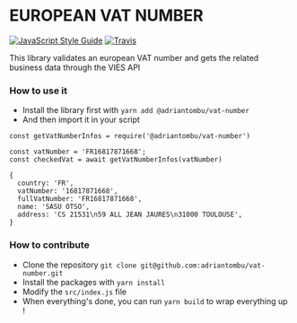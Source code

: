 EUROPEAN VAT NUMBER
===================

[![JavaScript Style Guide](https://img.shields.io/badge/code_style-standard-brightgreen.svg)](https://standardjs.com)  [![Travis](https://travis-ci.org/adriantombu/vat-number.svg?branch=master)](https://travis-ci.org/adriantombu/vat-number)

This library validates an european VAT number and gets the related business data through the VIES API

### How to use it

* Install the library first with `yarn add @adriantombu/vat-number`
* And then import it in your script

```
const getVatNumberInfos = require('@adriantombu/vat-number')

const vatNumber = 'FR16817871668';
const checkedVat = await getVatNumberInfos(vatNumber)

{
  country: 'FR',
  vatNumber: '16817871668',
  fullVatNumber: 'FR16817871668',
  name: 'SASU OTSO',
  address: 'CS 21531\n59 ALL JEAN JAURES\n31000 TOULOUSE',
}
```

### How to contribute

* Clone the repository `git clone git@github.com:adriantombu/vat-number.git`
* Install the packages with `yarn install`
* Modify the `src/index.js` file
* When everything's done, you can run `yarn build` to wrap everything up !
